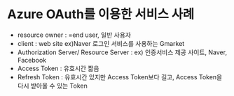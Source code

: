 # Azure OAuth를 이용한 서비스 사례


- resource owner : =end user, 일반 사용자
- client : web site ex)Naver 로그인 서비스를 사용하는 Gmarket
- Authorization Server/ Resource Server : ex) 인증서비스 제공 사이트, Naver, Facebook
- Access Token : 유효시간 짧음
- Refresh Token : 유효시간 있지만 Access Token보다 길고, Access Token을 다시 받아올 수 있는 Token